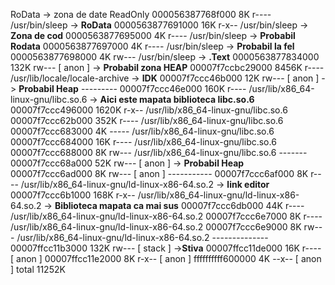 RoData -> zona de date ReadOnly
000056387768f000      8K r---- /usr/bin/sleep   -> **RoData**
0000563877691000     16K r-x-- /usr/bin/sleep -> **Zona de cod**
0000563877695000      4K r---- /usr/bin/sleep -> **Probabil Rodata**
0000563877697000      4K r---- /usr/bin/sleep -> **Probabil la fel**
0000563877698000      4K rw--- /usr/bin/sleep -> **.Text**
0000563877834000    132K rw---   \[ anon \]       -> **Probabil zona HEAP** 
00007f7ccbc29000   8456K r---- /usr/lib/locale/locale-archive -> **IDK**
00007f7ccc46b000     12K rw---   \[ anon \] -> **Probabil Heap**
\---------
00007f7ccc46e000    160K r---- /usr/lib/x86_64-linux-gnu/libc.so.6 -> **Aici este mapata biblioteca libc.so.6**
00007f7ccc496000   1620K r-x-- /usr/lib/x86_64-linux-gnu/libc.so.6
00007f7ccc62b000    352K r---- /usr/lib/x86_64-linux-gnu/libc.so.6
00007f7ccc683000      4K ----- /usr/lib/x86_64-linux-gnu/libc.so.6
00007f7ccc684000     16K r---- /usr/lib/x86_64-linux-gnu/libc.so.6
00007f7ccc688000      8K rw--- /usr/lib/x86_64-linux-gnu/libc.so.6
\-------
00007f7ccc68a000     52K rw---   \[ anon \] -> **Probabil Heap**
00007f7ccc6ad000      8K rw---   \[ anon \]
\-----------
00007f7ccc6af000      8K r---- /usr/lib/x86_64-linux-gnu/ld-linux-x86-64.so.2 -> **link editor**
00007f7ccc6b1000    168K r-x-- /usr/lib/x86_64-linux-gnu/ld-linux-x86-64.so.2 -> **Biblioteca mapata ca mai sus**
00007f7ccc6db000     44K r---- /usr/lib/x86_64-linux-gnu/ld-linux-x86-64.so.2
00007f7ccc6e7000      8K r---- /usr/lib/x86_64-linux-gnu/ld-linux-x86-64.so.2
00007f7ccc6e9000      8K rw--- /usr/lib/x86_64-linux-gnu/ld-linux-x86-64.so.2
\--------------
00007ffcc11b3000    132K rw---   \[ stack ] ->**Stiva**
00007ffcc11de000     16K r----   \[ anon ]
00007ffcc11e2000      8K r-x--   \[ anon ]
ffffffffff600000      4K --x--   \[ anon ]
 total            11252K

